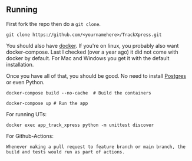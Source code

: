 

## Running

First fork the repo then do a `git clone`.

    git clone https://github.com/<yournamehere>/TrackXpress.git

You should also have [docker](https://docs.docker.com/install/). If you're on linux, you probably also want docker-compose. Last I checked (over a year ago) it did not come with docker by default. For Mac and Windows you get it with the default installation.

Once you have all of that, you should be good. No need to install [Postgres](https://www.postgresql.org/) or even Python.

```
docker-compose build --no-cache  # Build the containers

docker-compose up # Run the app

```

For running UTs:

```
docker exec app_track_xpress python -m unittest discover
```

For Github-Actions:

```
Whenever making a pull request to feature branch or main branch, the build and tests would run as part of actions.
```